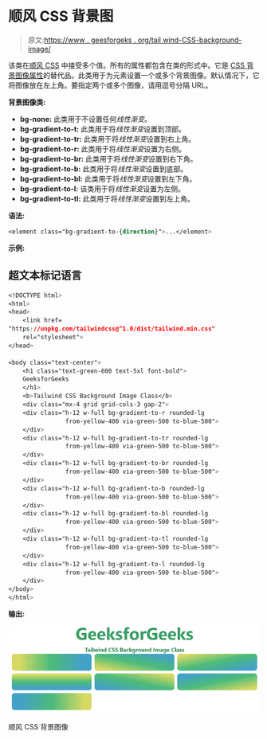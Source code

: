 # 顺风 CSS 背景图

> 原文:[https://www . geesforgeks . org/tail wind-CSS-background-image/](https://www.geeksforgeeks.org/tailwind-css-background-image/)

该类在[顺风 CSS](https://www.geeksforgeeks.org/css-tailwind-introduction/) 中接受多个值。所有的属性都包含在类的形式中。它是 [CSS 背景图像属性](https://www.geeksforgeeks.org/css-background-image-property/)的替代品。此类用于为元素设置一个或多个背景图像。默认情况下，它将图像放在左上角。要指定两个或多个图像，请用逗号分隔 URL。

**背景图像类:**

*   **bg-none:** 此类用于不设置任何*线性渐变*。
*   **bg-gradient-to-t:** 此类用于将*线性渐变*设置到顶部。
*   **bg-gradient-to-tr:** 此类用于将*线性渐变*设置到右上角。
*   **bg-gradient-to-r:** 此类用于将*线性渐变*设置为右侧。
*   **bg-gradient-to-br:** 此类用于将*线性渐变*设置到右下角。
*   **bg-gradient-to-b:** 此类用于将*线性渐变*设置到底部。
*   **bg-gradient-to-bl:** 此类用于将*线性渐变*设置到左下角。
*   **bg-gradient-to-l:** 该类用于将*线性渐变*设置为左侧。
*   **bg-gradient-to-tl:** 此类用于将*线性渐变*设置到左上角。

**语法:**

```css
<element class="bg-gradient-to-{direction}">...</element>
```

**示例:**

## 超文本标记语言

```css
<!DOCTYPE html> 
<html> 
<head> 
    <link href=
"https://unpkg.com/tailwindcss@^1.0/dist/tailwind.min.css"
    rel="stylesheet"> 
</head> 

<body class="text-center"> 
    <h1 class="text-green-600 text-5xl font-bold"> 
    GeeksforGeeks 
    </h1> 
    <b>Tailwind CSS Background Image Class</b> 
    <div class="mx-4 grid grid-cols-3 gap-2">
    <div class="h-12 w-full bg-gradient-to-r rounded-lg
                from-yellow-400 via-green-500 to-blue-500">
    </div>
    <div class="h-12 w-full bg-gradient-to-tr rounded-lg
                from-yellow-400 via-green-500 to-blue-500">
    </div>
    <div class="h-12 w-full bg-gradient-to-br rounded-lg
                from-yellow-400 via-green-500 to-blue-500">
    </div>
    <div class="h-12 w-full bg-gradient-to-b rounded-lg
                from-yellow-400 via-green-500 to-blue-500">
    </div>
    <div class="h-12 w-full bg-gradient-to-bl rounded-lg
                from-yellow-400 via-green-500 to-blue-500">
    </div>
    <div class="h-12 w-full bg-gradient-to-tl rounded-lg
                from-yellow-400 via-green-500 to-blue-500">
    </div>
    <div class="h-12 w-full bg-gradient-to-l rounded-lg
                from-yellow-400 via-green-500 to-blue-500">
    </div>
</body> 
</html>
```

**输出:**

![](img/c800d135324873a773a2e95d1aee79be.png)

顺风 CSS 背景图像
